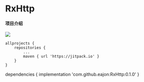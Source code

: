 # RxHttp

#### 项目介绍

[![](https://jitpack.io/v/eajon/RxHttp.svg)](https://jitpack.io/#eajon/RxHttp)

	allprojects {
		repositories {
			...
			maven { url 'https://jitpack.io' }
		}
	}
  
  dependencies {
	        implementation 'com.github.eajon:RxHttp:0.1.0'
	}
